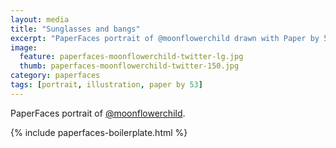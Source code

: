 ```yaml
---
layout: media
title: "Sunglasses and bangs"
excerpt: "PaperFaces portrait of @moonflowerchild drawn with Paper by 53 on an iPad."
image: 
  feature: paperfaces-moonflowerchild-twitter-lg.jpg
  thumb: paperfaces-moonflowerchild-twitter-150.jpg
category: paperfaces
tags: [portrait, illustration, paper by 53]
---
```


PaperFaces portrait of [@moonflowerchild](http://twitter.com/moonflowerchild).

{% include paperfaces-boilerplate.html %}